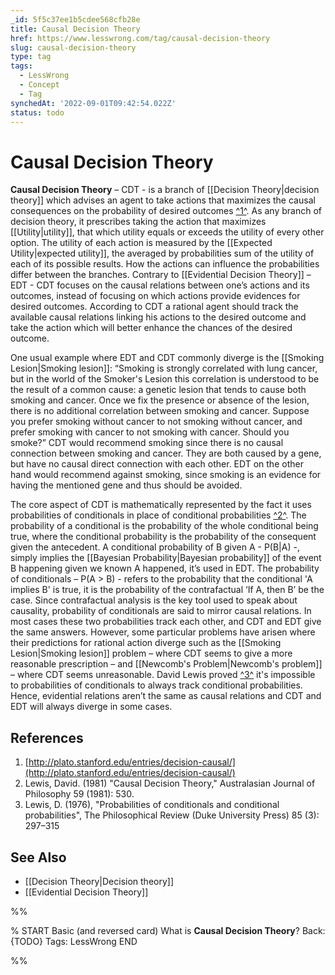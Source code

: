 ```yaml
---
_id: 5f5c37ee1b5cdee568cfb28e
title: Causal Decision Theory
href: https://www.lesswrong.com/tag/causal-decision-theory
slug: causal-decision-theory
type: tag
tags:
  - LessWrong
  - Concept
  - Tag
synchedAt: '2022-09-01T09:42:54.022Z'
status: todo
---
```


# Causal Decision Theory

**Causal Decision Theory** – CDT - is a branch of [[Decision Theory|decision theory]] which advises an agent to take actions that maximizes the causal consequences on the probability of desired outcomes [^1^](#fn1). As any branch of decision theory, it prescribes taking the action that maximizes [[Utility|utility]], that which utility equals or exceeds the utility of every other option. The utility of each action is measured by the [[Expected Utility|expected utility]], the averaged by probabilities sum of the utility of each of its possible results. How the actions can influence the probabilities differ between the branches. Contrary to [[Evidential Decision Theory]] – EDT - CDT focuses on the causal relations between one’s actions and its outcomes, instead of focusing on which actions provide evidences for desired outcomes. According to CDT a rational agent should track the available causal relations linking his actions to the desired outcome and take the action which will better enhance the chances of the desired outcome.

One usual example where EDT and CDT commonly diverge is the [[Smoking Lesion|Smoking lesion]]: “Smoking is strongly correlated with lung cancer, but in the world of the Smoker's Lesion this correlation is understood to be the result of a common cause: a genetic lesion that tends to cause both smoking and cancer. Once we fix the presence or absence of the lesion, there is no additional correlation between smoking and cancer. Suppose you prefer smoking without cancer to not smoking without cancer, and prefer smoking with cancer to not smoking with cancer. Should you smoke?” CDT would recommend smoking since there is no causal connection between smoking and cancer. They are both caused by a gene, but have no causal direct connection with each other. EDT on the other hand would recommend against smoking, since smoking is an evidence for having the mentioned gene and thus should be avoided.

The core aspect of CDT is mathematically represented by the fact it uses probabilities of conditionals in place of conditional probabilities [^2^](#fn2). The probability of a conditional is the probability of the whole conditional being true, where the conditional probability is the probability of the consequent given the antecedent. A conditional probability of B given A - P(B|A) -, simply implies the [[Bayesian Probability|Bayesian probability]] of the event B happening given we known A happened, it’s used in EDT. The probability of conditionals – P(A > B) - refers to the probability that the conditional 'A implies B' is true, it is the probability of the contrafactual ‘If A, then B’ be the case. Since contrafactual analysis is the key tool used to speak about causality, probability of conditionals are said to mirror causal relations. In most cases these two probabilities track each other, and CDT and EDT give the same answers. However, some particular problems have arisen where their predictions for rational action diverge such as the [[Smoking Lesion|Smoking lesion]] problem – where CDT seems to give a more reasonable prescription – and [[Newcomb's Problem|Newcomb's problem]] – where CDT seems unreasonable. David Lewis proved [^3^](#fn3) it's impossible to probabilities of conditionals to always track conditional probabilities. Hence, evidential relations aren’t the same as causal relations and CDT and EDT will always diverge in some cases.

## References

1. [http://plato.stanford.edu/entries/decision-causal/](http://plato.stanford.edu/entries/decision-causal/)
2. Lewis, David. (1981) "Causal Decision Theory," Australasian Journal of Philosophy 59 (1981): 530.
3. Lewis, D. (1976), "Probabilities of conditionals and conditional probabilities", The Philosophical Review (Duke University Press) 85 (3): 297–315

## See Also

- [[Decision Theory|Decision theory]]
- [[Evidential Decision Theory]]


%%

% START
Basic (and reversed card)
What is **Causal Decision Theory**?
Back: {TODO}
Tags: LessWrong
END

%%
	
